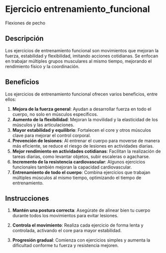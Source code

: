 # Ejercicio entrenamiento_funcional
Flexiones de pecho
## Descripción
Los ejercicios de entrenamiento funcional son movimientos que mejoran la fuerza, estabilidad y flexibilidad, imitando acciones cotidianas. Se enfocan en trabajar múltiples grupos musculares al mismo tiempo, mejorando el rendimiento físico y la coordinación.
## Beneficios
Los ejercicios de entrenamiento funcional ofrecen varios beneficios, entre ellos:

1. **Mejora de la fuerza general**: Ayudan a desarrollar fuerza en todo el cuerpo, no solo en músculos específicos.
2. **Aumento de la flexibilidad**: Mejoran la movilidad y la elasticidad de los músculos y las articulaciones.
3. **Mayor estabilidad y equilibrio**: Fortalecen el core y otros músculos clave para mejorar el control corporal.
4. **Prevención de lesiones**: Al entrenar el cuerpo para moverse de manera más eficiente, se reduce el riesgo de lesiones en actividades diarias.
5. **Mejor rendimiento en actividades cotidianas**: Facilitan la realización de tareas diarias, como levantar objetos, subir escaleras o agacharse.
6. **Incremento de la resistencia cardiovascular**: Algunos ejercicios funcionales también mejoran la capacidad cardiovascular.
7. **Entrenamiento de todo el cuerpo**: Combina ejercicios que trabajan múltiples músculos al mismo tiempo, optimizando el tiempo de entrenamiento.
## Instrucciones
1. **Mantén una postura correcta**: Asegúrate de alinear bien tu cuerpo durante todos los movimientos para evitar lesiones.

2. **Controla el movimiento**: Realiza cada ejercicio de forma lenta y controlada, activando el core para mayor estabilidad.

3. **Progresión gradual**: Comienza con ejercicios simples y aumenta la dificultad conforme tu fuerza y resistencia mejoren.
